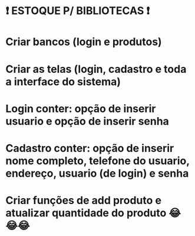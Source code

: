 # ❗ ESTOQUE P/ BIBLIOTECAS ❗

# Criar bancos (login e produtos)
# Criar as telas (login, cadastro e toda a interface do sistema)
# Login conter: opção de inserir usuario e opção de inserir senha
# Cadastro conter: opção de inserir nome completo, telefone do usuario, endereço, usuario (de login) e senha 
# Criar funções de add produto e atualizar quantidade do produto 😂😂😂


